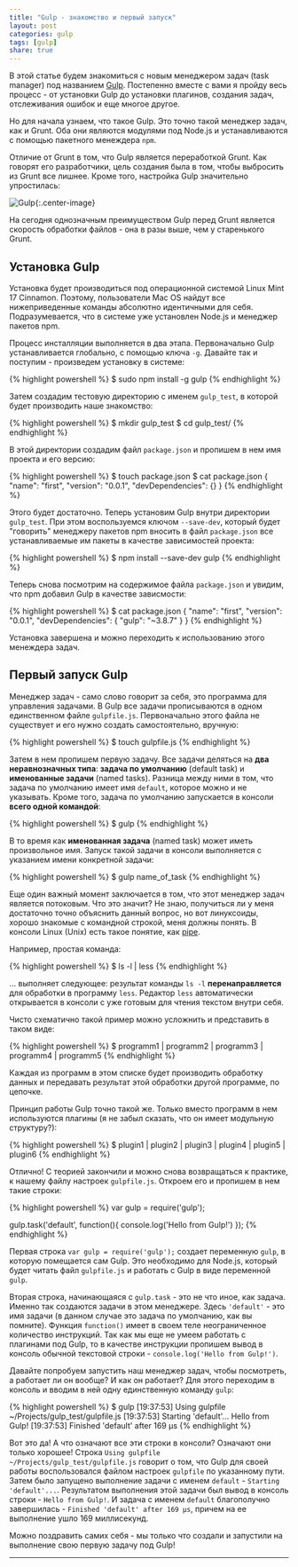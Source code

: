 ```yaml
---
title: "Gulp - знакомство и первый запуск"
layout: post
categories: gulp
tags: [gulp]
share: true
---
```


В этой статье будем знакомиться с новым менеджером задач (task manager) под названием [Gulp][1]. Постепенно вместе с вами я пройду весь процесс - от установки Gulp до установки плагинов, создания задач, отслеживания ошибок и еще многое другое.

Но для начала узнаем, что такое Gulp. Это точно такой менеджер задач, как и Grunt. Оба они являются модулями под Node.js и устанавливаются с помощью пакетного менеждера `npm`.

Отличие от Grunt в том, что Gulp является переработкой Grunt. Как говорят его разработчики, цель создания была в том, чтобы выбросить из Grunt все лишнее. Кроме того, настройка Gulp значительно упростилась:

![Gulp]({{site.url}}/images/uploads/2014/08/gulp.png){:.center-image}

На сегодня однозначным преимуществом Gulp перед Grunt является скорость обработки файлов - она в разы выше, чем у старенького Grunt.

## Установка Gulp

Установка будет производиться под операционной системой Linux Mint 17 Cinnamon. Поэтому, пользователи Mac OS найдут все нижеприведенные команды абсолютно идентичными для себя. Подразумевается, что в системе уже установлен Node.js и менеджер пакетов npm.

Процесс инсталляции выполняется в два этапа. Первоначально Gulp устанавливается глобально, с помощью ключа `-g`. Давайте так и поступим - произведем установку в системе:

{% highlight powershell %}
$ sudo npm install -g gulp
{% endhighlight %}

Затем создадим тестовую директорию с именем `gulp_test`, в которой будет производить наше знакомство:

{% highlight powershell %}
$ mkdir gulp_test
$ cd gulp_test/
{% endhighlight %}

В этой директории создадим файл `package.json` и пропишем в нем имя проекта и его версию:

{% highlight powershell %}
$ touch package.json
$ cat package.json
{
  "name": "first",
  "version": "0.0.1",
  "devDependencies": {}
}
{% endhighlight %}

Этого будет достаточно. Теперь установим Gulp внутри директории `gulp_test`. При этом воспользуемся ключом `--save-dev`, который будет "говорить" менеджеру пакетов npm вносить в файл `package.json` все устанавливаемые им пакеты в качестве зависимостей проекта:

{% highlight powershell %}
$ npm install --save-dev gulp
{% endhighlight %}

Теперь снова посмотрим на содержимое файла `package.json` и увидим, что npm добавил Gulp в качестве зависмости:

{% highlight powershell %}
$ cat package.json
{
  "name": "first",
  "version": "0.0.1",
  "devDependencies": {
    "gulp": "~3.8.7"
  }
}
{% endhighlight %}

Установка завершена и можно переходить к использованию этого менеждера задач.

## Первый запуск Gulp

Менеджер задач - само слово говорит за себя, это программа для управления задачами. В Gulp все задачи прописываются в одном единственном файле `gulpfile.js`. Первоначально этого файла не существует и его нужно создать самостоятельно, вручную:

{% highlight powershell %}
$ touch gulpfile.js
{% endhighlight %}

Затем в нем пропишем первую задачу. Все задачи деляться на **два неравнозначных типа**: **задача по умолчанию** (default task) и **именованные задачи** (named tasks). Разница между ними в том, что задача по умолчанию имеет имя `default`, которое можно и не указывать. Кроме того, задача по умолчанию запускается в консоли **всего одной командой**:

{% highlight powershell %}
$ gulp
{% endhighlight %}

В то время как **именованная задача** (named task) может иметь произвольное имя. Запуск такой задачи в консоли выполняется с указанием имени конкретной задачи:

{% highlight powershell %}
$ gulp name_of_task
{% endhighlight %}

Еще один важный момент заключается в том, что этот менеджер задач является потоковым. Что это значит? Не знаю, получиться ли у меня достаточно точно объяснить данный вопрос, но вот линуксоиды, хорошо знакомые с командной строкой, меня должны понять. В консоли Linux (Unix) есть такое понятие, как [pipe][2].

Например, простая команда:

{% highlight powershell %}
$ ls -l | less
{% endhighlight %}

... выполняет следующее: результат команды `ls -l` **перенаправляется** для обработки в программу `less`. Редактор `less` автоматически открывается в консоли с уже готовым для чтения текстом внутри себя.

Чисто схематично такой пример можно усложнить и представить в таком виде:

{% highlight powershell %}
$ programm1 | programm2 | programm3 | programm4 | programm5
{% endhighlight %}

Каждая из программ в этом списке будет производить обработку данных и передавать результат этой обработки другой программе, по цепочке.

Принцип работы Gulp точно такой же. Только вместо программ в нем используются плагины (я не забыл сказать, что он имеет модульную структуру?):

{% highlight powershell %}
$ plugin1 | plugin2 | plugin3 | plugin4 | plugin5 | plugin6
{% endhighlight %}

Отлично! С теорией закончили и можно снова возвращаться к практике, к нашему файлу настроек `gulpfile.js`. Откроем его и пропишем в нем такие строки:

{% highlight powershell %}
var gulp = require('gulp');

gulp.task('default', function(){
  console.log('Hello from Gulp!')
});
{% endhighlight %}

Первая строка `var gulp = require('gulp');` создает переменную `gulp`, в которую помещается сам Gulp. Это необходимо для Node.js, который будет читать файл `gulpfile.js` и работать с Gulp в виде переменной `gulp`.

Вторая строка, начинающаяся с `gulp.task` - это не что иное, как задача. Именно так создаются задачи в этом менеджере. Здесь `'default'` - это имя задачи (в данном случае это задача по умолчанию, как вы помните). Функция `function()` имеет в своем теле неограниченное количество инструкций. Так как мы еще не умеем работать с плагинами под Gulp, то в качестве инструкции пропишем вывод в консоль обычной текстовой строки - `console.log('Hello from Gulp!')`.

Давайте попробуем запустить наш менеджер задач, чтобы посмотреть, а работает ли он вообще? И как он работает? Для этого переходим в консоль и вводим в ней одну единственную команду `gulp`:

{% highlight powershell %}
$ gulp
[19:37:53] Using gulpfile ~/Projects/gulp_test/gulpfile.js
[19:37:53] Starting 'default'...
Hello from Gulp!
[19:37:53] Finished 'default' after 169 μs
{% endhighlight %}

Вот это да! А что означают все эти строки в консоли? Означают они только хорошее! Строка `Using gulpfile ~/Projects/gulp_test/gulpfile.js` говорит о том, что Gulp для своей работы воспользовался файлом настроек `gulpfile` по указанному пути. Затем было запущено выполнение задачи с именем `default` - `Starting 'default'...`. Результатом выполнения этой задачи был вывод в консоль строки - `Hello from Gulp!`. И задача с именем `default` благополучно завершилась - `Finished 'default' after 169 μs`, причем на ее выполнение ушло 169 миллисекунд.

Можно поздравить самих себя - мы только что создали и запустили на выполнение свою первую задачу под Gulp!

---

[1]: http://gulpjs.com/ "Gulp"
[2]: http://en.wikipedia.org/wiki/Pipeline_%28Unix%29 "Pipeline"
